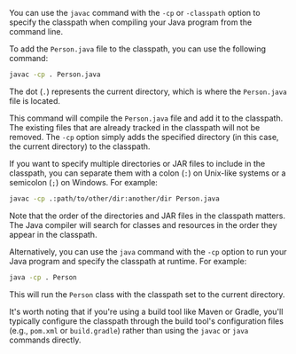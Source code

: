 

You can use the `javac` command with the `-cp` or `-classpath` option to specify the classpath when compiling your Java program from the command line.

To add the `Person.java` file to the classpath, you can use the following command:
```bash
javac -cp . Person.java
```
The dot (`.`) represents the current directory, which is where the `Person.java` file is located.

This command will compile the `Person.java` file and add it to the classpath. The existing files that are already tracked in the classpath will not be removed. The `-cp` option simply adds the specified directory (in this case, the current directory) to the classpath.

If you want to specify multiple directories or JAR files to include in the classpath, you can separate them with a colon (`:`) on Unix-like systems or a semicolon (`;`) on Windows. For example:
```bash
javac -cp .:path/to/other/dir:another/dir Person.java
```
Note that the order of the directories and JAR files in the classpath matters. The Java compiler will search for classes and resources in the order they appear in the classpath.

Alternatively, you can use the `java` command with the `-cp` option to run your Java program and specify the classpath at runtime. For example:
```bash
java -cp . Person
```
This will run the `Person` class with the classpath set to the current directory.

It's worth noting that if you're using a build tool like Maven or Gradle, you'll typically configure the classpath through the build tool's configuration files (e.g., `pom.xml` or `build.gradle`) rather than using the `javac` or `java` commands directly.